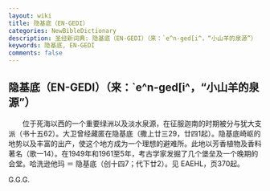 ```yaml
---
layout: wiki
title: 隐基底（EN-GEDI）
categories: NewBibleDictionary
description: 圣经新词典: 隐基底（EN-GEDI）（来：`e^n-ged[i^，“小山羊的泉源”）
keywords: 隐基底, EN-GEDI
comments: false
---
```


## 隐基底（EN-GEDI）（来：`e^n-ged[i^，“小山羊的泉源”）

　　位于死海以西的一个重要绿洲以及淡水泉源，在征服迦南的时期被分与犹大支派（书十五62）。大卫曾经藏匿在隐基底（撒上廿三29，廿四1起）。隐基底崎岖的地势以及丰富的出产，使这个地方成为一个理想的避难所。此地以芳香植物及香料著名（歌一14）。在1949年和1961至5年，考古学家发掘了几个堡垒及一个晚期的会堂。哈洗逊他玛 ＝ 隐基底（创十四7；代下廿2）。见 EAEHL，页370起。

G.G.G.








